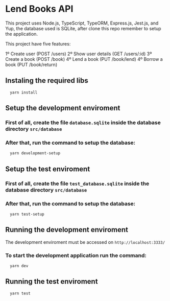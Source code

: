 # Lend Books API

This project uses Node.js, TypeScript, TypeORM, Express.js, Jest.js, and Yup, the database used is SQLite, after clone this repo remember to setup the application.

This project have five features:

1º Create user (POST /users)
2º Show user details (GET /users/:id)
3º Create a book (POST /book)
4º Lend a book (PUT /book/lend)
4º Borrow a book (PUT /book/return)

## Instaling the required libs
```
  yarn install
```

## Setup the development enviroment

### First of all, create the file `database.sqlite` inside the database directory `src/database`

### After that, run the command to setup the database:
```
  yarn development-setup
```

## Setup the test enviroment

### First of all, create the file `test_database.sqlite` inside the database directory `src/database`

### After that, run the command to setup the database:
```
  yarn test-setup
```

## Running the development enviroment

The development enviroment must be accessed on `http://localhost:3333/`

### To start the development application run the command:
```
  yarn dev
```

## Running the test enviroment
```
  yarn test
```
